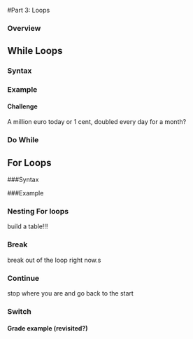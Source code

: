 
#Part 3: Loops

### Overview


## While Loops

### Syntax

### Example

#### Challenge

A million euro today or 1 cent, doubled every day for a month?

### Do While

## For Loops

###Syntax

###Example

### Nesting For loops
build a table!!!

### Break
break out of the loop right now.s


### Continue
stop where you are and go back to the start

### Switch

#### Grade example (revisited?)